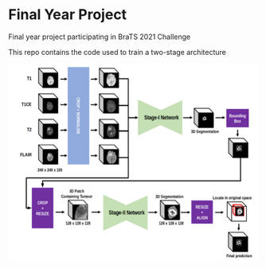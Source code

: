 # Final Year Project
Final year project participating in BraTS 2021 Challenge

This repo contains the code used to train a two-stage architecture

![architecture diagram](./architecture.png)
